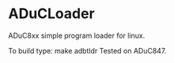 # ADuCLoader
ADuC8xx simple program loader for linux.

To build type: make adbtldr
Tested on ADuC847.
